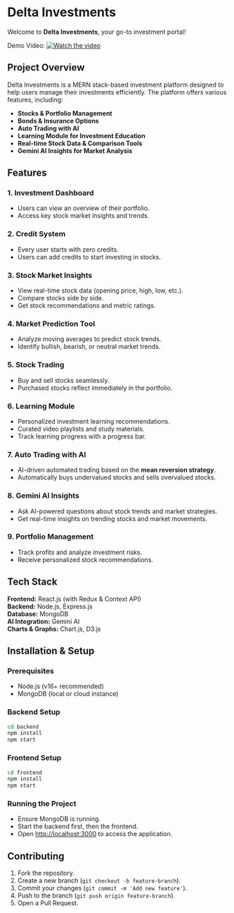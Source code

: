 # Delta Investments

Welcome to **Delta Investments**, your go-to investment portal!

Demo Video:
[![Watch the video](https://img.youtube.com/vi/X_e-DJ95A_M/maxresdefault.jpg)](https://youtu.be/X_e-DJ95A_M)  

## Project Overview
Delta Investments is a MERN stack-based investment platform designed to help users manage their investments efficiently. The platform offers various features, including:

- **Stocks & Portfolio Management**
- **Bonds & Insurance Options**
- **Auto Trading with AI**
- **Learning Module for Investment Education**
- **Real-time Stock Data & Comparison Tools**
- **Gemini AI Insights for Market Analysis**

## Features
### 1. Investment Dashboard
- Users can view an overview of their portfolio.
- Access key stock market insights and trends.

### 2. Credit System
- Every user starts with zero credits.
- Users can add credits to start investing in stocks.

### 3. Stock Market Insights
- View real-time stock data (opening price, high, low, etc.).
- Compare stocks side by side.
- Get stock recommendations and metric ratings.

### 4. Market Prediction Tool
- Analyze moving averages to predict stock trends.
- Identify bullish, bearish, or neutral market trends.

### 5. Stock Trading
- Buy and sell stocks seamlessly.
- Purchased stocks reflect immediately in the portfolio.

### 6. Learning Module
- Personalized investment learning recommendations.
- Curated video playlists and study materials.
- Track learning progress with a progress bar.

### 7. Auto Trading with AI
- AI-driven automated trading based on the **mean reversion strategy**.
- Automatically buys undervalued stocks and sells overvalued stocks.

### 8. Gemini AI Insights
- Ask AI-powered questions about stock trends and market strategies.
- Get real-time insights on trending stocks and market movements.

### 9. Portfolio Management
- Track profits and analyze investment risks.
- Receive personalized stock recommendations.

## Tech Stack
**Frontend:** React.js (with Redux & Context API)  
**Backend:** Node.js, Express.js  
**Database:** MongoDB  
**AI Integration:** Gemini AI  
**Charts & Graphs:** Chart.js, D3.js  

## Installation & Setup
### Prerequisites
- Node.js (v16+ recommended)
- MongoDB (local or cloud instance)

### Backend Setup
```sh
cd backend
npm install
npm start
```

### Frontend Setup
```sh
cd frontend
npm install
npm start
```

### Running the Project
- Ensure MongoDB is running.
- Start the backend first, then the frontend.
- Open [http://localhost:3000](http://localhost:3000) to access the application.

## Contributing
1. Fork the repository.
2. Create a new branch (`git checkout -b feature-branch`).
3. Commit your changes (`git commit -m 'Add new feature'`).
4. Push to the branch (`git push origin feature-branch`).
5. Open a Pull Request.


